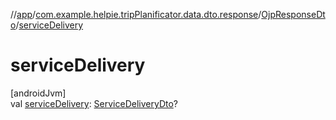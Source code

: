 //[app](../../../index.md)/[com.example.helpie.tripPlanificator.data.dto.response](../index.md)/[OjpResponseDto](index.md)/[serviceDelivery](service-delivery.md)

# serviceDelivery

[androidJvm]\
val [serviceDelivery](service-delivery.md): [ServiceDeliveryDto](../-service-delivery-dto/index.md)?
